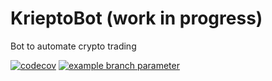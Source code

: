 # KrieptoBot (work in progress)

Bot to automate crypto trading

[![codecov](https://codecov.io/gh/ThomasPeire/krieptobot/branch/main/graph/badge.svg?token=1ZHWTJ0K83)](https://codecov.io/gh/ThomasPeire/krieptobot) [![example branch parameter](https://github.com/ThomasPeire/krieptobot/actions/workflows/build-test-analyze.yml/badge.svg?branch=main)](https://github.com/ThomasPeire/krieptobot/actions/workflows/build-test-analyze.yml)
